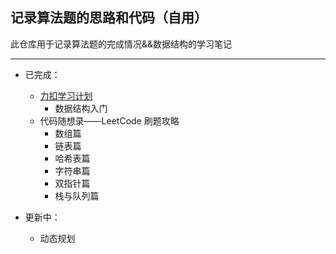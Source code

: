##  记录算法题的思路和代码（自用）
此仓库用于记录算法题的完成情况&&数据结构的学习笔记
***
* 已完成：   
  * [力扣学习计划](https://leetcode-cn.com/study-plan/)
      * 数据结构入门
  * 代码随想录——LeetCode 刷题攻略
      * 数组篇
      * 链表篇
      * 哈希表篇
      * 字符串篇
      * 双指针篇
      * 栈与队列篇
    
* 更新中：   
  * 动态规划